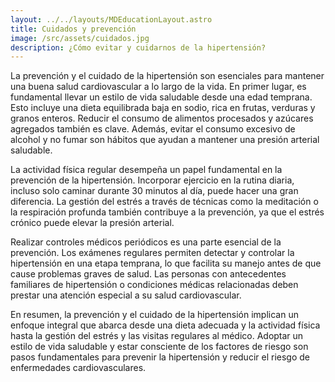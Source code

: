```yaml
---
layout: ../../layouts/MDEducationLayout.astro
title: Cuidados y prevención
image: /src/assets/cuidados.jpg
description: ¿Cómo evitar y cuidarnos de la hipertensión?
---
```

<div class="flex flex-col px-2 md:px-8">
<p class="text-lg text-zinc-900 leading-loose tracking-wide mb-6">
La prevención y el cuidado de la hipertensión son esenciales para mantener una buena salud cardiovascular a lo largo de la vida. En primer lugar, es fundamental llevar un estilo de vida saludable desde una edad temprana. Esto incluye una dieta equilibrada baja en sodio, rica en frutas, verduras y granos enteros. Reducir el consumo de alimentos procesados y azúcares agregados también es clave. Además, evitar el consumo excesivo de alcohol y no fumar son hábitos que ayudan a mantener una presión arterial saludable.
</p>
<p class="text-lg text-zinc-900 leading-loose tracking-wide mb-6">
La actividad física regular desempeña un papel fundamental en la prevención de la hipertensión. Incorporar ejercicio en la rutina diaria, incluso solo caminar durante 30 minutos al día, puede hacer una gran diferencia. La gestión del estrés a través de técnicas como la meditación o la respiración profunda también contribuye a la prevención, ya que el estrés crónico puede elevar la presión arterial.
</p>
<p class="text-lg text-zinc-900 leading-loose tracking-wide mb-6">
Realizar controles médicos periódicos es una parte esencial de la prevención. Los exámenes regulares permiten detectar y controlar la hipertensión en una etapa temprana, lo que facilita su manejo antes de que cause problemas graves de salud. Las personas con antecedentes familiares de hipertensión o condiciones médicas relacionadas deben prestar una atención especial a su salud cardiovascular.
</p>
<p class="text-lg text-zinc-900 leading-loose tracking-wide mb-6">
En resumen, la prevención y el cuidado de la hipertensión implican un enfoque integral que abarca desde una dieta adecuada y la actividad física hasta la gestión del estrés y las visitas regulares al médico. Adoptar un estilo de vida saludable y estar consciente de los factores de riesgo son pasos fundamentales para prevenir la hipertensión y reducir el riesgo de enfermedades cardiovasculares.
</p>
